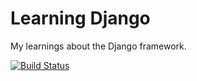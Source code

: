 # Learning Django

My learnings about the Django framework.

[![Build Status](https://dev.azure.com/tejaskale/learning-django/_apis/build/status/kaletejas2006.learning-django?branchName=main)](https://dev.azure.com/tejaskale/learning-django/_build/latest?definitionId=1&branchName=main)
